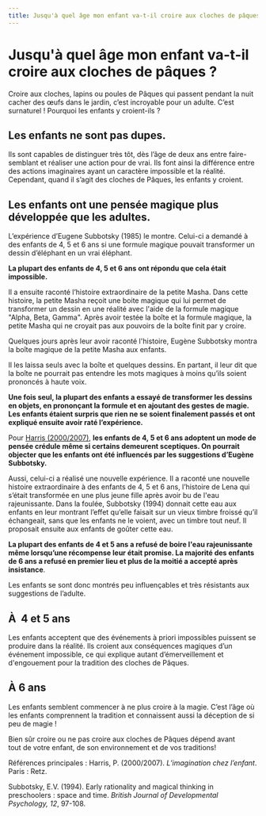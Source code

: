 ```yaml
---
title: Jusqu'à quel âge mon enfant va-t-il croire aux cloches de pâques ?
---
```


# Jusqu'à quel âge mon enfant va-t-il croire aux cloches de pâques ?

Croire aux cloches, lapins ou poules de Pâques qui passent pendant la nuit cacher des œufs dans le jardin, c’est incroyable pour un adulte. C’est surnaturel ! Pourquoi les enfants y croient-ils ?

## Les enfants ne sont pas dupes.

Ils sont capables de distinguer très tôt, dès l’âge de deux ans entre faire-semblant et réaliser une action pour de vrai. Ils font ainsi la différence entre des actions imaginaires ayant un caractère impossible et la réalité. Cependant, quand il s’agit des cloches de Pâques, les enfants y croient.

## Les enfants ont une pensée magique plus développée que les adultes.

L’expérience d’Eugene Subbotsky (1985) le montre. Celui-ci a demandé à des enfants de 4, 5 et 6 ans si une formule magique pouvait transformer un dessin d’éléphant en un vrai éléphant.

**La plupart des enfants de 4, 5 et 6 ans ont répondu que cela était impossible.**

Il a ensuite raconté l’histoire extraordinaire de la petite Masha. Dans cette histoire, la petite Masha reçoit une boite magique qui lui permet de transformer un dessin en une réalité avec l'aide de la formule magique "Alpha, Beta, Gamma". Après avoir testée la boîte et la formule magique, la petite Masha qui ne croyait pas aux pouvoirs de la boîte finit par y croire.

Quelques jours après leur avoir raconté l'histoire, Eugène Subbotsky montra la boîte magique de la petite Masha aux enfants.

Il les laissa seuls avec la boîte et quelques dessins. En partant, il leur dit que la boîte ne pourrait pas entendre les mots magiques à moins qu’ils soient prononcés à haute voix.

**Une fois seul, la plupart des enfants a essayé de transformer les dessins en objets, en prononçant la formule et en ajoutant des gestes de magie. Les enfants étaient surpris que rien ne se soient finalement passés et ont expliqué ensuite avoir raté l’expérience.**

Pour [Harris (2000/2007)](http://rfp.revues.org/866), **les enfants de 4, 5 et 6 ans adoptent un mode de pensée crédule même si certains demeurent sceptiques. On pourrait objecter que les enfants ont été influencés par les suggestions d’Eugène Subbotsky.**

Aussi, celui-ci a réalisé une nouvelle expérience. Il a raconté une nouvelle histoire extraordinaire à des enfants de 4, 5 et 6 ans, l’histoire de Lena qui s’était transformée en une plus jeune fille après avoir bu de l'eau rajeunissante. Dans la foulée, Subbotsky (1994) donnait cette eau aux enfants en leur montrant l’effet qu’elle faisait sur un vieux timbre froissé qu’il échangeait, sans que les enfants ne le voient, avec un timbre tout neuf. Il proposait ensuite aux enfants de goûter cette eau.

**La plupart des enfants de 4 et 5 ans a refusé de boire l'eau rajeunissante même lorsqu’une récompense leur était promise. La majorité des enfants de 6 ans a refusé en premier lieu et plus de la moitié a accepté après insistance**.

Les enfants se sont donc montrés peu influençables et très résistants aux suggestions de l’adulte.
## À  4 et 5 ans

Les enfants acceptent que des événements à priori impossibles puissent se produire dans la réalité. Ils croient aux conséquences magiques d’un événement impossible, ce qui explique autant d’émerveillement et d'engouement pour la tradition des cloches de Pâques.

## À 6 ans

Les enfants semblent commencer à ne plus croire à la magie. C’est l’âge où les enfants comprennent la tradition et connaissent aussi la déception de si peu de magie !

Bien sûr croire ou ne pas croire aux cloches de Pâques dépend avant tout de votre enfant, de son environnement et de vos traditions!

Références principales : Harris, P. (2000/2007). *L’imagination chez l’enfant*. Paris : Retz.

Subbotsky, E.V. (1994). Early rationality and magical thinking in preschoolers : space and time. *British Journal of Developmental Psychology, 12*, 97-108.